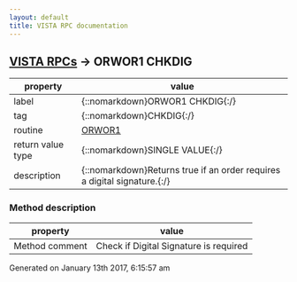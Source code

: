 ```yaml
---
layout: default
title: VISTA RPC documentation
---
```




## [VISTA RPCs](TableOfContent.md) &#8594; ORWOR1 CHKDIG 

 property | value 
--- | --- 
 label | {::nomarkdown}ORWOR1 CHKDIG{:/}
 tag | {::nomarkdown}CHKDIG{:/}
 routine | [ORWOR1](http://code.osehra.org/dox/Routine_ORWOR1_source.html)
 return value type | {::nomarkdown}SINGLE VALUE{:/}
 description | {::nomarkdown}Returns true if an order requires a digital signature.{:/}


### Method description

 property | value 
 --- | --- 
 Method comment | Check if Digital Signature is required





 Generated on January 13th 2017, 6:15:57 am